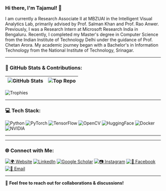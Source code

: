 ### Hi there, I'm Tajamul! 👋  

I am currently a Research Associate II at MBZUAI in the Intelligent Visual Analytics Lab, primarily advised by Prof. Salman Khan and Prof. Rao Anwer. Previously, I was a Research Intern at Microsoft Research India in Bengaluru. Recently, I completed my Master's degree in Computer Science from the Indian Institute of Technology Delhi under the guidance of Prof. Chetan Arora. My academic journey began with a Bachelor's in Information Technology from the National Institute of Technology, Srinagar.

---

### 🚀 **GitHub Stats & Contributions:**  

| ![GitHub Stats](https://github-readme-stats.vercel.app/api?username=Tajamul21&show_icons=true&theme=gruvbox) | ![Top Repo](https://github-contributor-stats.vercel.app/api?username=Tajamul21&theme=tokyonight) |
|:---:|:---:|


![Trophies](https://github-profile-trophy.vercel.app/?username=Tajamul21&theme=tokyonight) 



---

### 💻 **Tech Stack:**  
![Python](https://img.shields.io/badge/Python-3776AB?style=for-the-badge&logo=python&logoColor=white)  ![PyTorch](https://img.shields.io/badge/PyTorch-EE4C2C?style=for-the-badge&logo=pytorch&logoColor=white)  ![TensorFlow](https://img.shields.io/badge/TensorFlow-FF6F00?style=for-the-badge&logo=tensorflow&logoColor=white)  ![OpenCV](https://img.shields.io/badge/OpenCV-5C3EE8?style=for-the-badge&logo=opencv&logoColor=white)  ![HuggingFace](https://img.shields.io/badge/Hugging%20Face-FFCC00?style=for-the-badge&logo=huggingface&logoColor=black)  ![Docker](https://img.shields.io/badge/Docker-2496ED?style=for-the-badge&logo=docker&logoColor=white)  ![NVIDIA](https://img.shields.io/badge/NVIDIA-GPU-76B900?style=for-the-badge&logo=nvidia&logoColor=white)  

---


---

### 🌐 **Connect with Me:**  
[![🌍 Website](https://img.shields.io/badge/My%20Webpage-222222?style=for-the-badge&logo=firefoxbrowser&logoColor=white)](your-website-url)  [![LinkedIn](https://img.shields.io/badge/LinkedIn-0077B5?style=for-the-badge&logo=linkedin&logoColor=white)](your-linkedin-url)  [![Google Scholar](https://img.shields.io/badge/Google%20Scholar-4285F4?style=for-the-badge&logo=googlescholar&logoColor=white)](your-google-scholar-url)  [![📷 Instagram](https://img.shields.io/badge/Instagram-E4405F?style=for-the-badge&logo=instagram&logoColor=white)](your-instagram-url)  [![📘 Facebook](https://img.shields.io/badge/Facebook-1877F2?style=for-the-badge&logo=facebook&logoColor=white)](your-facebook-url)  [![📧 Email](https://img.shields.io/badge/Email-D14836?style=for-the-badge&logo=gmail&logoColor=white)](mailto:your-email@example.com)  

---



🚀 **Feel free to reach out for collaborations & discussions!**  
